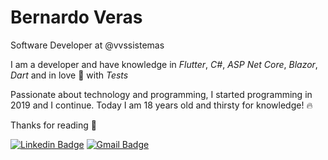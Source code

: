 # Bernardo Veras

Software Developer at @vvssistemas

I am a developer and have knowledge in _Flutter_, _C#_, _ASP Net Core_, _Blazor_, _Dart_ and in love 💜 with _Tests_

Passionate about technology and programming, I started programming in 2019 and I continue.
Today I am 18 years old and thirsty for knowledge! 🔥

Thanks for reading 💜

[![Linkedin Badge](https://img.shields.io/badge/-Bernardo%20Veras-6633cc?style=flat-square&logo=Linkedin&logoColor=white&link=https://www.linkedin.com/in/bernardoveras/)](https://www.linkedin.com/in/bernardoveras/) 
[![Gmail Badge](https://img.shields.io/badge/-bernardo@vvssistemas.com.br-6633cc?style=flat-square&logo=Gmail&logoColor=white&link=mailto:bernardo@vvsistemas.com.br)](mailto:bernardo@vvssistemas.com.br)
